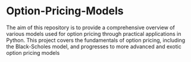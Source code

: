 # Option-Pricing-Models
The aim of this repository is to provide a comprehensive overview of various models used for option pricing through practical applications in Python. This project covers the fundamentals of option pricing, including the Black-Scholes model, and progresses to more advanced and exotic option pricing models
